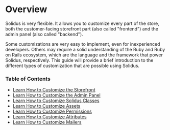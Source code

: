 # Overview

Solidus is very flexible. It allows you to customize every part of the store, both
the customer-facing storefront part (also called "frontend") and the admin panel
(also called "backend").

Some customizations are very easy to implement, even for inexperienced developers. 
Others may require a solid understanding of the Ruby and Ruby on Rails ecosystem, 
which are the language and the framework that power Solidus, respectively. This
guide will provide a brief introduction to the different types of customization
that are possible using Solidus.

### Table of Contents

- [Learn How to Customize the Storefront][storefront]
- [Learn How to Customize the Admin Panel][admin]
- [Learn How to Customize Solidus Classes][decorators]
- [Learn How to Customize Assets][assets]
- [Learn How to Customize Permissions][permissions]
- [Learn How to Customize Attributes][attributes]
- [Learn How to Customize Mailers][mailers]

[storefront]: customizing-storefront.html
[admin]: customizing-admin.html
[assets]: customizing-assets.html
[decorators]: decorators.html
[permissions]: customizing-permissions.html
[attributes]: customizing-attributes.html
[mailers]: customizing-mailers.html
